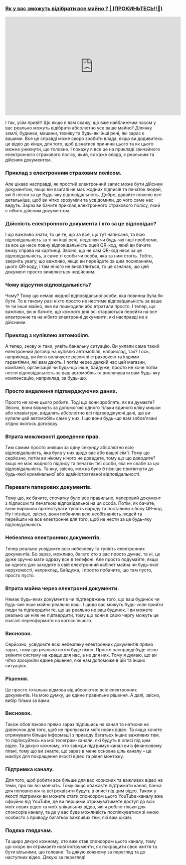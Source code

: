 ### [Як у вас зможуть відібрати все майно ? | (ПРОКИНЬТЕСЬ‼️🧠)](https://www.youtube.com/watch?v=ZnDdVyO8D_4)

<div class="responsive-video"><iframe width="560" height="315" src="https://www.youtube.com/embed/ZnDdVyO8D_4" frameborder="0" allow="accelerometer; autoplay; encrypted-media; gyroscope; picture-in-picture" allowfullscreen></iframe></div>

І так, усім привіт! Що якщо я вам скажу, що вже найближчим часом у вас реально можуть відібрати абсолютно усе ваше майно? Ділянку землі, будинки, машини, техніку та будь-які інші речі, які зараз є вашими. Все це справді може скоро зробити влада, якщо ви додивитесь це відео до кінця, для того, щоб дізнатися причини цього та як цього можна уникнути, що головне. І покажу я все це на прикладі звичайного електронного страхового полісу, який, як каже влада, є реальним та дійсним документом.

### Приклад з електронним страховим полісом.

Але цікаво насправді, як простий електронний запис може бути дійсним документом, якщо він взагалі не має жодних підписів та печаток людей, які б несли за це будь-яку відповідальність. Добре, давайте поясню все детальніше, щоб ви чітко зрозуміли та усвідомили, до чого саме нас ведуть. Зараз ви бачите приклад електронного страхового полісу, який є нібито дійсним документом.

### Дійсність електронного документа і хто за це відповідає?

І що важливо знати, то це те, що за все, що тут написано, та всю відповідальність за ті чи інші речі, недоліки чи будь-які інші проблеми, за все це несе повну відповідальність оцей QR-код, який ви бачите внизу справа на картинці. Звісно, що не сам QR-код несе за це відповідальність, а саме ті особи чи особа, яка за ним стоїть. Тобто, зверніть увагу, що важливо, якщо ви перейдете за цим посиланням, цього QR-коду, і там нічого не висвітлиться, то це означає, що цей документ просто виявляється недійсним.

### Чому відсутня відповідальність?

Чому? Тому що немає жодної відповідальної особи, яка повинна була би бути. То в такому разі ніхто просто не нестиме відповідальність за ваше те чи інше майно, яке ви пошкодили або втратили просто. І тепер, що важливо, ви ж бачите, що кожного дня всі стараються перейти на все електронне та на нібито електронні документи, які насправді не є дійсними.

### Приклад з купівлею автомобіля.

А тепер, знову ж таки, уявіть банальну ситуацію. Ви уклали саме такий електронний договір на купівлю автомобіля, наприклад, так? І ось, наприклад, ви його оплачуєте разом зі страховкою та іншими гарантіями, які вам дають. І потім через деякий час цей магазин, компанія, організація чи будь-що інше, байдуже, просто не хоче потім нести відповідальність за ваш автомобіль та виплачувати вам будь-яку компенсацію, наприклад, за будь-що.

### Просто видалення підтверджуючих даних.

Просто не хоче цього робити. Тоді що вони зроблять, як ви думаєте? Звісно, вони візьмуть за допомогою одного тільки єдиного кліку мишки або клавіатури, видалять абсолютно всі підтверджуючі дані, що ви купили цей автомобіль саме у них. І що вони будь-що вам зобов'язані згідно якогось договору.

### Втрата можливості доведення прав.

Тим самим просто знявши за одну секунду абсолютно всю відповідальність, яка була у них щодо вас або вашої сім'ї. Тому що серйозно, потім ви нікому нічого не доведете, тому що що доводите? якщо не має жодного підпису та печатки тієї особи, яка не слабе за цю відповідальність. Та яку, звісно, можна було б пізніше притягнути до будь-якої кримінальної або адміністративної відповідальності.

### Переваги паперових документів.

Тому що, як бачите, спочатку було все правильно, паперовий документ з підписом та печаткою відповідальної на ця особа. Потім, як бачите, вони вирішили протестувати тупість народу та поставили з боку QR-код. Ну і пізніше, звісно, вони побачили всю необізнаність людей та перейшли на все електронне для того, щоб не нести за це будь-яку відповідальність.

### Небезпека електронних документів.

Тепер реально усвідомте всю небезпеку та тупість електронних документів. Бо зараз, можливо, багато хто з вас просто думає, та ні, це дуже зручно мати одразу все в телефоні. Але просто подумайте, якщо ви одного дня заходите в свій електронний кабінет майна чи будь-якої нерухомості, наприклад, Байдужа, і просто побачите, що там пусто, просто пусто.

### Втрата майна через електронні документи.

Немає будь-яких документів чи підтверджень того, що ваш будинок чи будь-яке інше майно реально ваші. І щодо вас можуть будь-коли прийти люди та підтвердити те, що це реально не ваш будинок. І ви можете реально це ніяк не підтвердити, тому що вони в свою чергу можуть це взагалі переоформити на когось іншого.

### Висновок.

Серйозно, усвідомте всю небезпеку електронних документів прямо зараз, тому що реально потім буде пізно. Просто насправді буде пізно змінити систему на краще для нас, а не для них. Тому я думаю, що ви чітко зрозуміли єдине рішення, яке нам допоможе в цій та інших ситуаціях.

### Рішення.

Це просто тотальна відмова від абсолютно всіх електронних документів. На мою думку, це єдине правильне рішення. А далі, звісно, вибір тільки за вами.

### Висновок.

Також обов'язково прямо зараз підпишись на канал та натисни на дзвіночок для того, щоб не пропускати моїх нових відео. Та якщо хочете отримувати більше інформації з приводу багатьох інших важливих тем, то підписуйтесь на мої телеграм-канали, які будуть в описі під цим відео. Та дякую кожному, хто завжди підтримує канал ви в фінансовому плані, тому що ви знаєте, що зараз в мене основна ціль каналу – це макбук для покращення якості відео та рівня монтажу.

### Підтримка каналу.

Для того, щоб робити все більше для вас корисних та важливих відео на теми, про які всі мовчать. Тому якщо обажаєте підтримати канал, банка для поповнення та всі реквізити будуть в описі під цим відео. Також у якості підтримки ви можете стати спонсором цього YouTube-каналу вже офіційно від YouTube, де ви першими отримуватимете доступ до всіх моїх нових відео та моїх унікальних відео, які я роблю тільки для спонсорів каналу, та де у вас буде можливість поспілкуватися зі мною особисто з приводу багатьох важливих тем, які вам цікаві.

### Подяка глядачам.

Та щиро дякую кожному, хто вже став спонсором цього каналу, тому що скоро ви отримаєте нові інструменти, як покращити своє життя та бути вільними, що головне. Та дякую кожному за перегляд та до наступних відео. Дякую за перегляд!
